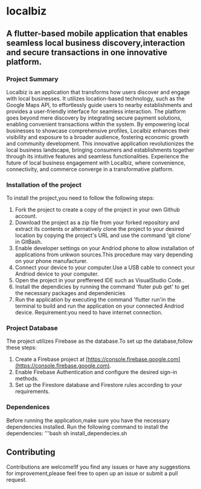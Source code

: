 # localbiz
## A flutter-based mobile application that enables seamless local business discovery,interaction and secure transactions in one innovative platform.
### Project Summary
Localbiz is an application that transforms how users discover and engage with local businesses. It utilizes location-based technology, such as the Google Maps API, to effortlessly guide users to nearby establishments and provides a user-friendly interface for seamless interaction. The platform goes beyond mere discovery by integrating secure payment solutions, enabling convenient transactions within the system. By empowering local businesses to showcase comprehensive profiles, Localbiz enhances their visibility and exposure to a broader audience, fostering economic growth and community development. This innovative application revolutionizes the local business landscape, bringing consumers and establishments together through its intuitive features and seamless functionalities. Experience the future of local business engagement with Localbiz, where convenience, connectivity, and commerce converge in a transformative platform.

### Installation of the project
To install the project,you need to follow the following steps:
1. Fork the project to create a copy of the project in your own Github account.
2. Download the project as a zip file from your forked repository and extract its contents or alternatively clone the project to your desired location by copying the project's URL and use the  command 'git clone<project-url>' in GitBash.
3. Enable developer settings on your Andriod phone to allow installation of applications from unkwon sources.This procedure may vary depending on your phone manufacturer.
4. Connect your device to your computer.Use a USB cable to connect your Andriod device to your computer.
5. Open the project in your preffereed IDE such as VisualStudio Code..
6. Install the dependicies by running the command 'fluter pub get' to get the necessary packages and dependenicies
7. Run the application by executing the command 'flutter run'in the terminal to build and run the application on your connected Andriod device.
Requirement:you need to have internet connection.

### Project Database
The project utilizes Firebase as the database.To set up the database,follow these steps:
1. Create a Firebase project at [https://console.firebase.google.com](https://console.firebase.google.com).
2. Enable Firebase Authentication and configure the desired sign-in methods.
3. Set up the Firestore database and Firestore rules according to your requirements.
### Dependenices 
Before running the application,make sure you have the necessary dependencies installed.
Run the following command to install the dependencies:
'''bash
sh install_dependecies.sh
## Contributing 
Contributions are welcome!If you find any issues or have any suggestions for improvement,please feel free to open up an issue or submit a pull request.